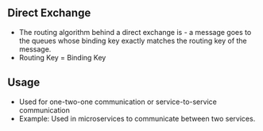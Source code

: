 Direct Exchange
--------------------------

* The routing algorithm behind a direct exchange is - a message goes to the queues whose binding key exactly matches the routing key of the message.
* Routing Key = Binding Key

Usage
--------------------------
* Used for one-two-one communication or service-to-service communication
* Example: Used in microservices to communicate between two services.